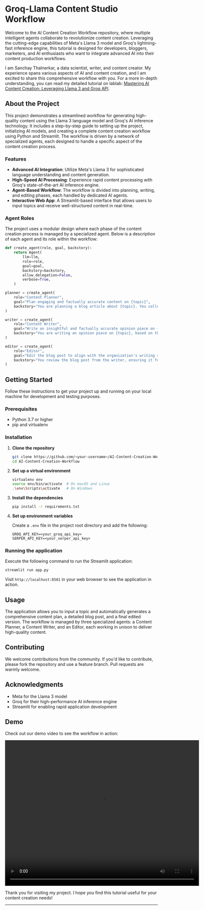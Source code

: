 # Groq-Llama Content Studio Workflow

Welcome to the AI Content Creation Workflow repository, where multiple intelligent agents collaborate to revolutionize content creation. Leveraging the cutting-edge capabilities of Meta's Llama 3 model and Groq's lightning-fast inference engine, this tutorial is designed for developers, bloggers, marketers, and AI enthusiasts who want to integrate advanced AI into their content production workflows.

I am Sanchay Thalnerkar, a data scientist, writer, and content creator. My experience spans various aspects of AI and content creation, and I am excited to share this comprehensive workflow with you. For a more in-depth understanding, you can read my detailed tutorial on lablab: [Mastering AI Content Creation: Leveraging Llama 3 and Groq API](https://lablab.ai/t/mastering-ai-content-creation-leveraging-llama-3-and-groq-api).

## About the Project

This project demonstrates a streamlined workflow for generating high-quality content using the Llama 3 language model and Groq's AI inference technology. It includes a step-by-step guide to setting up the project, initializing AI models, and creating a complete content creation workflow using Python and Streamlit. The workflow is driven by a network of specialized agents, each designed to handle a specific aspect of the content creation process.

### Features

- **Advanced AI Integration**: Utilize Meta's Llama 3 for sophisticated language understanding and content generation.
- **High-Speed AI Processing**: Experience rapid content processing with Groq's state-of-the-art AI inference engine.
- **Agent-Based Workflow**: The workflow is divided into planning, writing, and editing phases, each handled by dedicated AI agents.
- **Interactive Web App**: A Streamlit-based interface that allows users to input topics and receive well-structured content in real-time.

### Agent Roles

The project uses a modular design where each phase of the content creation process is managed by a specialized agent. Below is a description of each agent and its role within the workflow:

```python
def create_agent(role, goal, backstory):
    return Agent(
        llm=llm,
        role=role,
        goal=goal,
        backstory=backstory,
        allow_delegation=False,
        verbose=True,
    )

planner = create_agent(
    role="Content Planner",
    goal="Plan engaging and factually accurate content on {topic}",
    backstory="You are planning a blog article about {topic}. You collect information that helps the audience learn and make informed decisions. Your work serves as a foundation for the Content Writer.",
)

writer = create_agent(
    role="Content Writer",
    goal="Write an insightful and factually accurate opinion piece on {topic}",
    backstory="You are writing an opinion piece on {topic}, based on the planner's outline. You provide objective insights and acknowledge opinions.",
)

editor = create_agent(
    role="Editor",
    goal="Edit the blog post to align with the organization's writing style.",
    backstory="You review the blog post from the writer, ensuring it follows best practices, provides balanced viewpoints, and avoids major controversial topics.",
)
```

## Getting Started

Follow these instructions to get your project up and running on your local machine for development and testing purposes.

### Prerequisites

- Python 3.7 or higher
- pip and virtualenv

### Installation

1. **Clone the repository**

   ```bash
   git clone https://github.com/<your-username>/AI-Content-Creation-Workflow.git
   cd AI-Content-Creation-Workflow
   ```

2. **Set up a virtual environment**

   ```bash
   virtualenv env
   source env/bin/activate  # On macOS and Linux
   .\env\Scripts\activate   # On Windows
   ```

3. **Install the dependencies**

   ```bash
   pip install -r requirements.txt
   ```

4. **Set up environment variables**

   Create a `.env` file in the project root directory and add the following:

   ```
   GROQ_API_KEY=<your_groq_api_key>
   SERPER_API_KEY=<your_serper_api_key>
   ```

### Running the application

Execute the following command to run the Streamlit application:

```bash
streamlit run app.py
```

Visit `http://localhost:8501` in your web browser to see the application in action.

## Usage

The application allows you to input a topic and automatically generates a comprehensive content plan, a detailed blog post, and a final edited version. The workflow is managed by three specialized agents: a Content Planner, a Content Writer, and an Editor, each working in unison to deliver high-quality content.

## Contributing

We welcome contributions from the community. If you'd like to contribute, please fork the repository and use a feature branch. Pull requests are warmly welcome.

## Acknowledgments

- Meta for the Llama 3 model
- Groq for their high-performance AI inference engine
- Streamlit for enabling rapid application development

## Demo

Check out our demo video to see the workflow in action:

<video src="https://democontent.blr1.cdn.digitaloceanspaces.com/Llama3Groq.mp4" width="640" height="480" controls></video>

Thank you for visiting my project. I hope you find this tutorial useful for your content creation needs!

---

